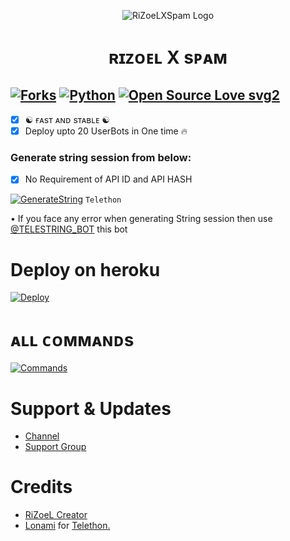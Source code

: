 <p align="center">
  <img src="./resources/logo.jpg" alt="RiZoeLXSpam Logo">
</p>
<h1 align="center">
  <b>ʀɪᴢᴏᴇʟ X sᴘᴀᴍ</b>
</h1>

[![Forks](https://img.shields.io/github/forks/MrRizoel/RiZoeLXSpam?style=flat-square&color=orange)](https://github.com/MrRizoel/RiZoeLXSpam/fork)
[![Python](https://img.shields.io/badge/Python-v3.9.7-blue)](https://www.python.org/)
[![Open Source Love svg2](https://badges.frapsoft.com/os/v2/open-source.svg?v=103)](https://github.com/MrRizoel/RiZoeLXSpam)   
----
 
- [x] ☯︎ ғᴀsᴛ ᴀɴᴅ sᴛᴀʙʟᴇ ☯︎
- [x] Deploy upto 20 UserBots in One time 🔥

### Generate string session from below:

- [x] No Requirement of API ID and API HASH

[![GenerateString](https://img.shields.io/badge/RiZoeLXSpam-String-yellowgreen)](https://replit.com/@RiZoeL/RiZoeL-Spam-bot#main.py) ``Telethon``

• If you face any error when generating String session then use [@TELESTRING_BOT](https://t.me/TELESTRING_BOT) this bot
# Deploy on heroku

[![Deploy](https://www.herokucdn.com/deploy/button.svg)](https://heroku.com/deploy?template=https://github.com/MrRizoel/RiZoeLXSpam)


# ᴀʟʟ ᴄᴏᴍᴍᴀɴᴅs
[![Commands](https://img.shields.io/badge/RiZoeLXSpam-CMDS-blue)](https://telegra.ph/%F0%9D%97%A5%F0%9D%97%9C%F0%9D%97%AD%F0%9D%97%A2%F0%9D%97%98%F0%9D%97%9F-%F0%9D%97%AB-%F0%9D%97%A6%F0%9D%97%A3%F0%9D%97%94%F0%9D%97%A0-10-15)

# Support & Updates
* [Channel](https://t.me/RiZoeLX)
* [Support Group](https://t.me/DNHcHELL)

# Credits
* [RiZoeL Creator](https://github.com/MrRizoel)
* [Lonami](https://github.com/LonamiWebs/) for [Telethon.](https://github.com/LonamiWebs/Telethon)
